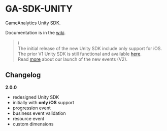 # GA-SDK-UNITY
GameAnalytics Unity SDK.

Documentation is in the [wiki](https://github.com/GameAnalytics/GA-SDK-UNITY/wiki).


> :information_source:<br>
> The initial release of the new Unity SDK include only support for iOS.<br>
> The prior V1 Unity SDK is still functional and available [here](download.gameanalytics.com/unity/ga_sdk/unity/UnityWrapper.package).<br>
> Read [more](http://www.gameanalytics.com/update/) about our launch of the new events (V2).



Changelog
---------

**2.0.0**
* redesigned Unity SDK 
* initially with **only iOS** support
* progression event
* business event validation
* resource event
* custom dimensions
